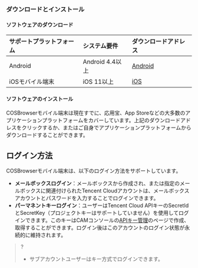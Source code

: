 ### ダウンロードとインストール

#### ソフトウェアのダウンロード

| サポートプラットフォーム   | システム要件        | ダウンロードアドレス                                                     |
| :--------- | :-------------- | :----------------------------------------------------------- |
| Android    | Android 4.4以上 | [Android](https://cos5.cloud.tencent.com/cosbrowser/cosbrowser-latest.apk) |
| iOSモバイル端末 | iOS 11以上      | [iOS](https://apps.apple.com/cn/app/id1469323992)            |

#### ソフトウェアのインストール

COSBrowserモバイル端末は現在すでに、応用宝、App Storeなどの大多数のアプリケーションプラットフォームをカバーしています。上記のダウンロードアドレスをクリックするか、またはご自身でアプリケーションプラットフォームからダウンロードすることができます。

<span id="dulu"></span>
## ログイン方法

COSBrowserモバイル端末は、以下のログイン方法をサポートしています。

- **メールボックスログイン**：メールボックスから作成され、または指定のメールボックスに関連付けられたTencent Cloudアカウントは、メールボックスアカウントとパスワードを入力することでログインできます。
- **パーマネントキーログイン**：ユーザーはTencent Cloud APIキーのSecretIdとSecretKey（プロジェクトキーはサポートしていません）を使用してログインできます。このキーはCAMコンソールの[APIキー管理](https://console.cloud.tencent.com/cam/capi)のページで作成、取得することができます。ログイン後はこのアカウントのログイン状態が永続的に維持されます。

>?
> - サブアカウントユーザーはキー方式でログインできます。
